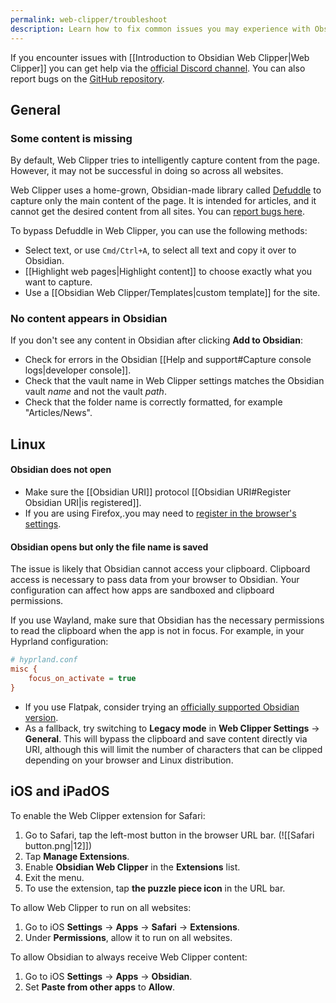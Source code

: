 ```yaml
---
permalink: web-clipper/troubleshoot
description: Learn how to fix common issues you may experience with Obsidian Web Clipper.
---
```

If you encounter issues with [[Introduction to Obsidian Web Clipper|Web Clipper]] you can get help via the [official Discord channel](https://discord.com/channels/686053708261228577/1285652864089198672). You can also report bugs on the [GitHub repository](https://github.com/obsidianmd/obsidian-clipper).

## General

### Some content is missing

By default, Web Clipper tries to intelligently capture content from the page. However, it may not be successful in doing so across all websites.

Web Clipper uses a home-grown, Obsidian-made library called [Defuddle](https://github.com/kepano/defuddle) to capture only the main content of the page. It is intended for articles, and it cannot get the desired content from all sites. You can [report bugs here](https://github.com/kepano/defuddle/issues).

To bypass Defuddle in Web Clipper, you can use the following methods:

- Select text, or use `Cmd/Ctrl+A`, to select all text and copy it over to Obsidian.
- [[Highlight web pages|Highlight content]] to choose exactly what you want to capture.
- Use a [[Obsidian Web Clipper/Templates|custom template]] for the site.

### No content appears in Obsidian

If you don't see any content in Obsidian after clicking **Add to Obsidian**:

- Check for errors in the Obsidian [[Help and support#Capture console logs|developer console]].
- Check that the vault name in Web Clipper settings matches the Obsidian vault *name* and not the vault *path*.
- Check that the folder name is correctly formatted, for example "Articles/News".

## Linux

#### Obsidian does not open

- Make sure the [[Obsidian URI]] protocol [[Obsidian URI#Register Obsidian URI|is registered]].
- If you are using Firefox,.you may need to [register in the browser's settings](https://kb.mozillazine.org/Register_protocol).

#### Obsidian opens but only the file name is saved

The issue is likely that Obsidian cannot access your clipboard. Clipboard access is necessary to pass data from your browser to Obsidian. Your configuration can affect how apps are sandboxed and clipboard permissions.

If you use Wayland, make sure that Obsidian has the necessary permissions to read the clipboard when the app is not in focus. For example, in your Hyprland configuration:

```ini
# hyprland.conf
misc {
    focus_on_activate = true
}
```

- If you use Flatpak, consider trying an [officially supported Obsidian version](https://obsidian.md/download).
- As a fallback, try switching to **Legacy mode** in **Web Clipper Settings** → **General**. This will bypass the clipboard and save content directly via URI, although this will limit the number of characters that can be clipped depending on your browser and Linux distribution.

## iOS and iPadOS

To enable the Web Clipper extension for Safari:

1. Go to Safari, tap the left-most button in the browser URL bar. (![[Safari button.png|12]])
2. Tap **Manage Extensions**.
3. Enable **Obsidian Web Clipper** in the **Extensions** list.
4. Exit the menu.
5. To use the extension, tap **the puzzle piece icon** in the URL bar.

To allow Web Clipper to run on all websites:

1. Go to iOS **Settings** →  **Apps** →  **Safari** →  **Extensions**.
2. Under **Permissions**, allow it to run on all websites.

To allow Obsidian to always receive Web Clipper content:

1. Go to iOS **Settings** →  **Apps** →  **Obsidian**.
2. Set **Paste from other apps** to **Allow**.